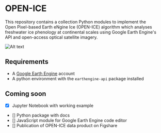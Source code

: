 # OPEN-ICE

This repository contains a collection Python modules to implement the  Open Pixel-based Earth eNgine Ice (OPEN-ICE) algorithm which analyses freshwater ice phenology at continental scales using Google Earth Engine's API and open-access optical satellite imagery.

![Alt text](/openIceAlgorithmFlowchart.png?raw=true "Algorithm Flowchart")

## Requirements

- A [Google Earth Engine](https://earthengine.google.com/) account 
- A python environment with the `earthengine-api` package installed

## Coming soon

- [x] Jupyter Notebook with working example
- [] Python package with docs
- [] JavaScript module for Google Earth Engine code editor
- [] Publication of OPEN-ICE data product on Figshare